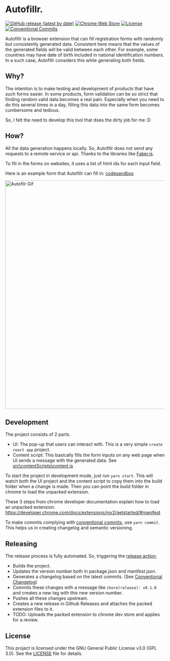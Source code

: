 # Autofillr.

[![GitHub release (latest by date)](https://img.shields.io/github/v/release/umutcanbolat/Autofillr?label=latest%20release&logo=github&style=flat-square)](https://github.com/umutcanbolat/Autofillr/releases/latest)
[![Chrome Web Store](https://img.shields.io/chrome-web-store/v/jcgfleiagjfjlgdpbignhphpdcbjplco?color=light-green&logo=google-chrome&logoColor=white&style=flat-square)](https://chrome.google.com/webstore/detail/autofillr/jcgfleiagjfjlgdpbignhphpdcbjplco)
[![License](https://img.shields.io/github/license/umutcanbolat/Autofillr?logoColor=white&logo=gnu&style=flat-square)](LICENSE)
[![Conventional Commits](https://img.shields.io/badge/conventional%20commits-1.0.0-fe5196.svg?style=flat-square)](https://conventionalcommits.org)

Autofillr is a browser extension that can fill registration forms with randomly but consistently generated data. Consistent here means that the values of the generated fields will be valid between each other. For example, some countries may have date of birth included in national identification numbers. In a such case, Autofillr considers this while generating both fields.

## Why?

The intention is to make testing and development of products that have such forms easier. In some products, form validation can be so strict that finding random valid data becomes a real pain. Especially when you need to do this several times in a day, filling this data into the same form becomes cumbersome and tedious.

So, I felt the need to develop this tool that does the dirty job for me :D

## How?

All the data generation happens locally. So, Autofillr does not send any requests to a remote service or api. Thanks to the libraries like [Faker.js](https://github.com/marak/Faker.js/).

To fill in the forms on websites, it uses a list of html ids for each input field.

Here is an example form that Autofillr can fill in: [codesandbox](https://8vc76.csb.app/)

<img src="https://user-images.githubusercontent.com/10065235/109368480-8adcfd00-7899-11eb-85a9-293b67c69688.gif" alt="Autofilr Gif" width="720"/>

## Development

The project consists of 2 parts.

- UI: The pop-up that users can interact with. This is a very simple `create react app` project.
- Content script: This basically fills the form inputs on any web page when UI sends a message with the generated data. See [src\contentScripts\content.js](src\contentScripts\content.js)

To start the project in development mode, just run `yarn start`. This will watch both the UI project and the content script to copy them into the build folder when a change is made. Then you can point the build folder in chrome to load the unpacked extension.

These 3 steps from chrome developer documentation explain how to load an unpacked extension: https://developer.chrome.com/docs/extensions/mv2/getstarted/#manifest

To make commits complying with [conventional commits](https://www.conventionalcommits.org/), use `yarn commit`. This helps us in creating changelog and semantic versioning.

## Releasing

The release process is fully automated. So, triggering the [release action](https://github.com/umutcanbolat/Autofillr/actions/workflows/release.yml);

- Builds the project.
- Updates the version number both in package.json and manifest.json.
- Generates a changelog based on the latest commits. (See [Conventional Changelog](https://github.com/conventional-changelog))
- Commits these changes with a message like `chore(release): v0.1.0` and creates a new tag with this new version number.
- Pushes all these changes upstream.
- Creates a new release in Github Releases and attaches the packed extension files to it.
- TODO: Uploads the packed extension to chrome dev store and applies for a review.

## License

This project is licensed under the GNU General Public License v3.0 (GPL 3.0). See the [LICENSE](LICENSE) file for details.
